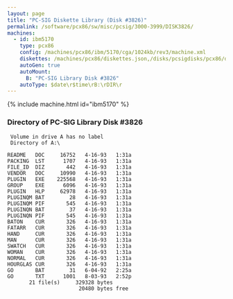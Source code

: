 ```yaml
---
layout: page
title: "PC-SIG Diskette Library (Disk #3826)"
permalink: /software/pcx86/sw/misc/pcsig/3000-3999/DISK3826/
machines:
  - id: ibm5170
    type: pcx86
    config: /machines/pcx86/ibm/5170/cga/1024kb/rev3/machine.xml
    diskettes: /machines/pcx86/diskettes.json,/disks/pcsigdisks/pcx86/diskettes.json
    autoGen: true
    autoMount:
      B: "PC-SIG Library Disk #3826"
    autoType: $date\r$time\rB:\rDIR\r
---
```


{% include machine.html id="ibm5170" %}

### Directory of PC-SIG Library Disk #3826

     Volume in drive A has no label
     Directory of A:\

    README   DOC     16752   4-16-93   1:31a
    PACKING  LST      1707   4-16-93   1:31a
    FILE_ID  DIZ       442   4-16-93   1:31a
    VENDOR   DOC     10990   4-16-93   1:31a
    PLUGIN   EXE    225568   4-16-93   1:31a
    GROUP    EXE      6096   4-16-93   1:31a
    PLUGIN   HLP     62978   4-16-93   1:31a
    PLUGINQM BAT        28   4-16-93   1:31a
    PLUGINQM PIF       545   4-16-93   1:31a
    PLUGINQN BAT        37   4-16-93   1:31a
    PLUGINQN PIF       545   4-16-93   1:31a
    BATON    CUR       326   4-16-93   1:31a
    FATARR   CUR       326   4-16-93   1:31a
    HAND     CUR       326   4-16-93   1:31a
    MAN      CUR       326   4-16-93   1:31a
    SWATCH   CUR       326   4-16-93   1:31a
    WOMAN    CUR       326   4-16-93   1:31a
    NORMAL   CUR       326   4-16-93   1:31a
    HOURGLAS CUR       326   4-16-93   1:31a
    GO       BAT        31   6-04-92   2:25a
    GO       TXT      1001   8-03-93   2:52p
           21 file(s)     329328 bytes
                           20480 bytes free
